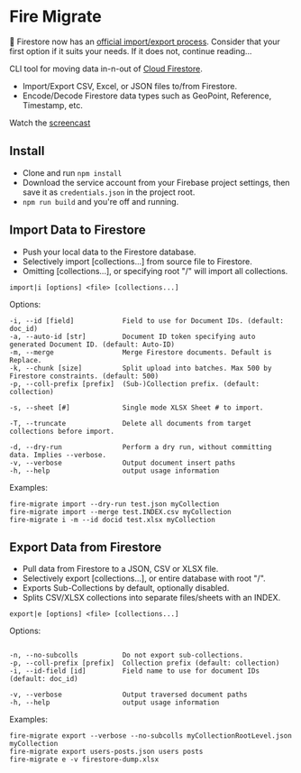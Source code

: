 # Fire Migrate

👀 Firestore now has an [official import/export process](https://firebase.google.com/docs/firestore/manage-data/export-import). Consider that your first option if it suits your needs. If it does not, continue reading...

CLI tool for moving data in-n-out of [Cloud Firestore](https://firebase.google.com/docs/firestore/).

- Import/Export CSV, Excel, or JSON files to/from Firestore.
- Encode/Decode Firestore data types such as GeoPoint, Reference, Timestamp, etc.

Watch the [screencast](https://angularfirebase.com/lessons/import-csv-json-or-excel-to-firestore/)

## Install

- Clone and run `npm install`
- Download the service account from your Firebase project settings, then save it as `credentials.json` in the project root. 
- `npm run build` and you're off and running.

## Import Data to Firestore

- Push your local data to the Firestore database.
- Selectively import [collections...] from source file to Firestore.
- Omitting [collections...], or specifying root "/" will import all collections.

```
import|i [options] <file> [collections...]
```

Options:
```
-i, --id [field]            Field to use for Document IDs. (default: doc_id)
-a, --auto-id [str]         Document ID token specifying auto generated Document ID. (default: Auto-ID)
-m, --merge                 Merge Firestore documents. Default is Replace.
-k, --chunk [size]          Split upload into batches. Max 500 by Firestore constraints. (default: 500)
-p, --coll-prefix [prefix]  (Sub-)Collection prefix. (default: collection)
                            
-s, --sheet [#]             Single mode XLSX Sheet # to import.
                            
-T, --truncate              Delete all documents from target collections before import.
                            
-d, --dry-run               Perform a dry run, without committing data. Implies --verbose.
-v, --verbose               Output document insert paths
-h, --help                  output usage information
```

Examples:
```
fire-migrate import --dry-run test.json myCollection
fire-migrate import --merge test.INDEX.csv myCollection
fire-migrate i -m --id docid test.xlsx myCollection
```

## Export Data from Firestore

- Pull data from Firestore to a JSON, CSV or XLSX file.
- Selectively export [collections...], or entire database with root "/".
- Exports Sub-Collections by default, optionally disabled.
- Splits CSV/XLSX collections into separate files/sheets with an INDEX.

```
export|e [options] <file> [collections...]
```

Options:
```

-n, --no-subcolls           Do not export sub-collections.
-p, --coll-prefix [prefix]  Collection prefix (default: collection)
-i, --id-field [id]         Field name to use for document IDs (default: doc_id)

-v, --verbose               Output traversed document paths
-h, --help                  output usage information
```

Examples:
```
fire-migrate export --verbose --no-subcolls myCollectionRootLevel.json myCollection
fire-migrate export users-posts.json users posts
fire-migrate e -v firestore-dump.xlsx
```
